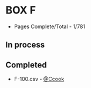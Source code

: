 BOX F
=======

* Pages Complete/Total - 1/781

## In process

## Completed

* F-100.csv - [@Ccook](http://www.github.com/Ccook)
